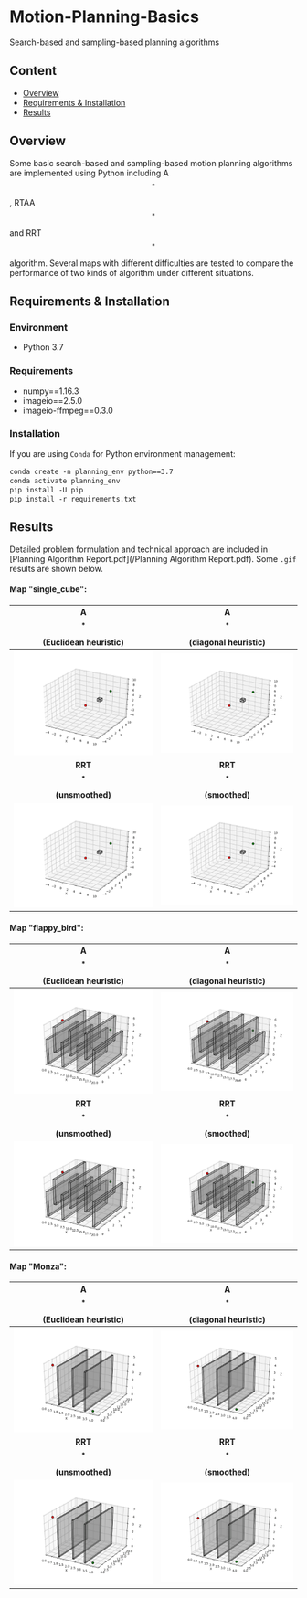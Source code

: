 # Motion-Planning-Basics
Search-based and sampling-based planning algorithms

## Content

- [Overview](#overview)
- [Requirements & Installation](#requirements--installation)
- [Results](#results)

## Overview

Some basic search-based and sampling-based motion planning algorithms are implemented using Python including A$$^*$$, RTAA$$^*$$ and RRT$$^*$$ algorithm. Several maps with different difficulties are tested to compare the performance of two kinds of algorithm under different situations.

## Requirements & Installation

### Environment

- Python 3.7

### Requirements

- numpy==1.16.3
- imageio==2.5.0
- imageio-ffmpeg==0.3.0

### Installation

If you are using `Conda` for Python environment management:

```
conda create -n planning_env python==3.7
conda activate planning_env
pip install -U pip
pip install -r requirements.txt
```

## Results

Detailed problem formulation and technical approach are included in [Planning Algorithm Report.pdf](/Planning Algorithm Report.pdf). Some `.gif` results are shown below.

#### Map "single_cube":



|            A$$^*$$ (Euclidean heuristic)            |           A$$^*$$ (diagonal heuristic)            |
| :-------------------------------------------------: | :-----------------------------------------------: |
| <img src="results_gif/single_cube_Euclidean.gif"/>  | <img src="results_gif/single_cube_diagonal.gif"/> |
|             **RRT$$^*$$ (unsmoothed)**              |             **RRT$$^*$$ (smoothed)**              |
| <img src="results_gif/single_cube_unsmoothed.gif"/> | <img src="results_gif/single_cube_smoothed.gif"/> |





#### Map "flappy_bird":

|            A$$^*$$ (Euclidean heuristic)            |           A$$^*$$ (diagonal heuristic)            |
| :-------------------------------------------------: | :-----------------------------------------------: |
| <img src="results_gif/flappy_bird_Euclidean.gif"/>  | <img src="results_gif/flappy_bird_diagonal.gif"/> |
|             **RRT$$^*$$ (unsmoothed)**              |             **RRT$$^*$$ (smoothed)**              |
| <img src="results_gif/flappy_bird_unsmoothed.gif"/> | <img src="results_gif/flappy_bird_smoothed.gif"/> |



#### Map "Monza":



|         A$$^*$$ (Euclidean heuristic)         |        A$$^*$$ (diagonal heuristic)         |
| :-------------------------------------------: | :-----------------------------------------: |
| <img src="results_gif/monza_Euclidean.gif"/>  | <img src="results_gif/monza_diagonal.gif"/> |
|          **RRT$$^*$$ (unsmoothed)**           |          **RRT$$^*$$ (smoothed)**           |
| <img src="results_gif/monza_unsmoothed.gif"/> | <img src="results_gif/monza_smoothed.gif"/> |



